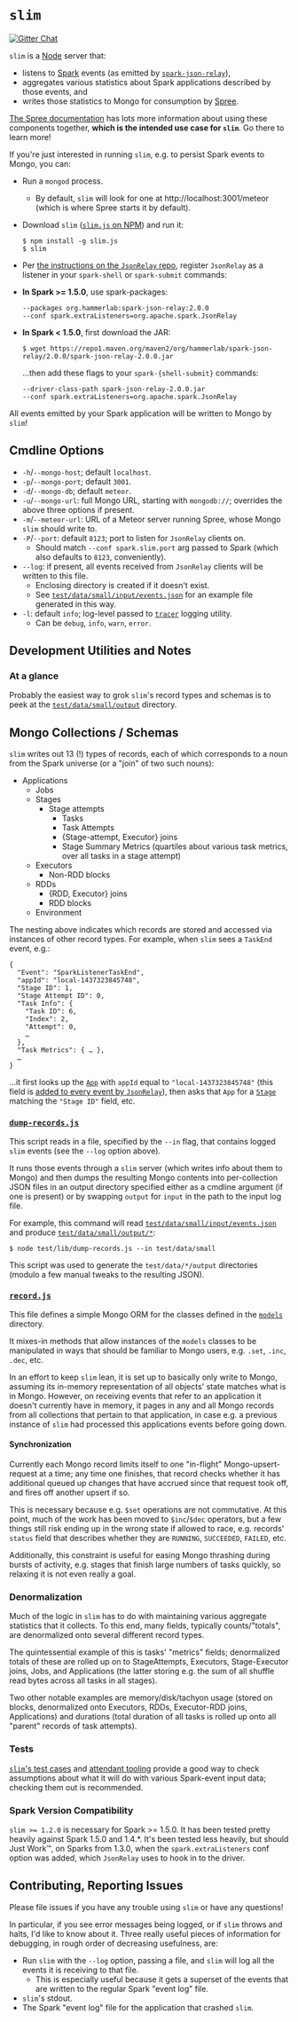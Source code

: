 # `slim`

[![Gitter Chat](http://img.shields.io/badge/chat-online-brightgreen.svg)](https://gitter.im/hammerlab/spree?utm_source=badge&utm_medium=badge&utm_campaign=pr-badge&utm_content=badge)

`slim` is a [Node][] server that:

* listens to [Spark][] events (as emitted by [`spark-json-relay`][]), 
* aggregates various statistics about Spark applications described by those events, and 
* writes those statistics to Mongo for consumption by [Spree][].

[The Spree documentation][Spree] has lots more information about using these components together, **which is the intended use case for `slim`**. Go there to learn more!

If you're just interested in running `slim`, e.g. to persist Spark events to Mongo, you can:
* Run a `mongod` process.
  * By default, `slim` will look for one at http://localhost:3001/meteor (which is where Spree starts it by default).
* Download `slim` ([`slim.js` on NPM][slim.js]) and run it:

  ```
  $ npm install -g slim.js
  $ slim
  ```

* Per [the instructions on the  `JsonRelay` repo](https://github.com/hammerlab/spark-json-relay), register `JsonRelay` as a listener in your `spark-shell` or `spark-submit` commands:
 * **In Spark >= 1.5.0**, use spark-packages:

   ```
   --packages org.hammerlab:spark-json-relay:2.0.0
   --conf spark.extraListeners=org.apache.spark.JsonRelay
   ```
   
 * **In Spark < 1.5.0**, first download the JAR:

   ```
   $ wget https://repo1.maven.org/maven2/org/hammerlab/spark-json-relay/2.0.0/spark-json-relay-2.0.0.jar
   ```
    …then add these flags to your `spark-{shell-submit}` commands:
     ```
     --driver-class-path spark-json-relay-2.0.0.jar
     --conf spark.extraListeners=org.apache.spark.JsonRelay
     ```
   
All events emitted by your Spark application will be written to Mongo by `slim`!

## Cmdline Options
* `-h`/`--mongo-host`; default `localhost`.
* `-p`/`--mongo-port`; default `3001`.
* `-d`/`--mongo-db`; default `meteor`.
* `-u`/`--mongo-url`: full Mongo URL, starting with `mongodb://`; overrides the above three options if present.
* `-m`/`--meteor-url`: URL of a Meteor server running Spree, whose Mongo `slim` should write to.
* `-P`/`--port`: default `8123`; port to listen for `JsonRelay` clients on.
  * Should match `--conf spark.slim.port` arg passed to Spark (which also defaults to `8123`, conveniently).
* `--log`: if present, all events received from `JsonRelay` clients will be written to this file.
  * Enclosing directory is created if it doesn't exist.
  * See [`test/data/small/input/events.json`][] for an example file generated in this way.
* `-l`: default `info`; log-level passed to [`tracer`][] logging utility.
  * Can be `debug`, `info`, `warn`, `error`.

## Development Utilities and Notes

### At a glance
Probably the easiest way to grok `slim`'s record types and schemas is to peek at the [`test/data/small/output`][] directory.

## Mongo Collections / Schemas
`slim` writes out 13 (!) types of records, each of which corresponds to a noun from the Spark universe (or a "join" of two such nouns):

* Applications
  * Jobs
  * Stages
    * Stage attempts
      * Tasks
      * Task Attempts
      * {Stage-attempt, Executor} joins
      * Stage Summary Metrics (quartiles about various task metrics, over all tasks in a stage attempt)
  * Executors
    * Non-RDD blocks
  * RDDs
    * {RDD, Executor} joins
    * RDD blocks
  * Environment

The nesting above indicates which records are stored and accessed via instances of other record types. For example, when `slim` sees a `TaskEnd` event, e.g.:

```
{
  "Event": "SparkListenerTaskEnd",
  "appId": "local-1437323845748",
  "Stage ID": 1,
  "Stage Attempt ID": 0,
  "Task Info": {
    "Task ID": 6,
    "Index": 2,
    "Attempt": 0,
    …
  },
  "Task Metrics": { … },
  …
}
```

…it first looks up the [`App`][] with `appId` equal to `"local-1437323845748"` (this field is [added to every event by `JsonRelay`](https://github.com/hammerlab/spark-json-relay/blob/abfea947334a6185cfd43e64a552806094c4c584/client/src/main/scala/org/apache/spark/JsonRelay.scala#L61)), then asks that `App` for a [`Stage`][] matching the `"Stage ID"` field, etc.

### [`dump-records.js`][]
This script reads in a file, specified by the `--in` flag, that contains logged `slim` events (see the `--log` option above).

It runs those events through a `slim` server (which writes info about them to Mongo) and then dumps the resulting Mongo contents into per-collection JSON files in an output directory specified either as a cmdline argument (if one is present) or by swapping `output` for `input` in the path to the input log file.

For example, this command will read [`test/data/small/input/events.json`][] and produce [`test/data/small/output/*`][`test/data/small/output`]:
```
$ node test/lib/dump-records.js --in test/data/small
```

This script was used to generate the `test/data/*/output` directories (modulo a few manual tweaks to the resulting JSON).

### [`record.js`][]
This file defines a simple Mongo ORM for the classes defined in the [`models`][] directory. 

It mixes-in methods that allow instances of the `models` classes to be manipulated in ways that should be familiar to Mongo users, e.g. `.set`, `.inc`, `.dec`, etc.

In an effort to keep `slim` lean, it is set up to basically only write to Mongo, assuming its in-memory representation of all objects' state matches what is in Mongo. However, on receiving events that refer to an application it doesn't currently have in memory, it pages in any and all Mongo records from all collections that pertain to that application, in case e.g. a previous instance of `slim` had processed this applications events before going down.

#### Synchronization
Currently each Mongo record limits itself to one "in-flight" Mongo-upsert-request at a time; any time one finishes, that record checks whether it has additional queued up changes that have accrued since that request took off, and fires off another upsert if so. 

This is necessary because e.g. `$set` operations are not commutative. At this point, much of the work has been moved to `$inc`/`$dec` operators, but a few things still risk ending up in the wrong state if allowed to race, e.g. records' `status` field that describes whether they are `RUNNING`, `SUCCEEDED`, `FAILED`, etc.

Additionally, this constraint is useful for easing Mongo thrashing during bursts of activity, e.g. stages that finish large numbers of tasks quickly, so relaxing it is not even really a goal.

### Denormalization
Much of the logic in `slim` has to do with maintaining various aggregate statistics that it collects. To this end, many fields, typically counts/"totals", are denormalized onto several different record types.

The quintessential example of this is tasks' "metrics" fields; denormalized totals of these are rolled up on to StageAttempts, Executors, Stage-Executor joins, Jobs, and Applications (the latter storing e.g. the sum of all shuffle read bytes across all tasks in all stages).

Two other notable examples are memory/disk/tachyon usage (stored on blocks, denormalized onto Executors, RDDs, Executor-RDD joins, Applications) and durations (total duration of all tasks is rolled up onto all "parent" records of task attempts).

### Tests

[`slim`'s test cases](https://github.com/hammerlab/slim/tree/69307377f9f5f8534e5385b530fd60be3be48e5d/test/data) and [attendant tooling](https://github.com/hammerlab/slim/tree/69307377f9f5f8534e5385b530fd60be3be48e5d/test/lib) provide a good way to check assumptions about what it will do with various Spark-event input data; checking them out is recommended.

### Spark Version Compatibility
`slim >= 1.2.0` is necessary for Spark >= 1.5.0. It has been tested pretty heavily against Spark 1.5.0 and 1.4.*. It's been tested less heavily, but should Just Work™, on Sparks from 1.3.0, when the `spark.extraListeners` conf option was added, which `JsonRelay` uses to hook in to the driver.

## Contributing, Reporting Issues

Please file issues if you have any trouble using `slim` or have any questions!

In particular, if you see error messages being logged, or if `slim` throws and halts, I'd like to know about it. Three really useful pieces of information for debugging, in rough order of decreasing usefulness, are:

* Run `slim` with the `--log` option, passing a file, and `slim` will log all the events it is receiving to that file. 
  * This is especially useful because it gets a superset of the events that are written to the regular Spark "event log" file.
* `slim`'s stdout.
* The Spark "event log" file for the application that crashed `slim`.

[Node]: https://nodejs.org/
[Spark]: https://spark.apache.org/
[`spark-json-relay`]: https://github.com/hammerlab/spark-json-relay
[Spree]: https://github.com/hammerlab/spree
[`JsonRelay`]: https://github.com/hammerlab/spark-json-relay/blob/abfea947334a6185cfd43e64a552806094c4c584/client/src/main/scala/org/apache/spark/JsonRelay.scala
[`tracer`]: https://github.com/baryon/tracer
[`dump-records.js`]: https://github.com/hammerlab/slim/blob/69307377f9f5f8534e5385b530fd60be3be48e5d/test/lib/dump-records.js
[`test/data/small/input/events.json`]: https://github.com/hammerlab/slim/blob/69307377f9f5f8534e5385b530fd60be3be48e5d/test/data/small/input/events.json
[`App`]: https://github.com/hammerlab/slim/blob/69307377f9f5f8534e5385b530fd60be3be48e5d/models/app.js#L19
[`Stage`]: https://github.com/hammerlab/slim/blob/69307377f9f5f8534e5385b530fd60be3be48e5d/models/stage.js
[`test/data/small/output`]: https://github.com/hammerlab/slim/tree/69307377f9f5f8534e5385b530fd60be3be48e5d/test/data/small/output
[`record.js`]: https://github.com/hammerlab/slim/blob/69307377f9f5f8534e5385b530fd60be3be48e5d/mongo/record.js
[`models`]: https://github.com/hammerlab/slim/tree/69307377f9f5f8534e5385b530fd60be3be48e5d/models
[slim.js]: https://www.npmjs.com/package/slim.js
